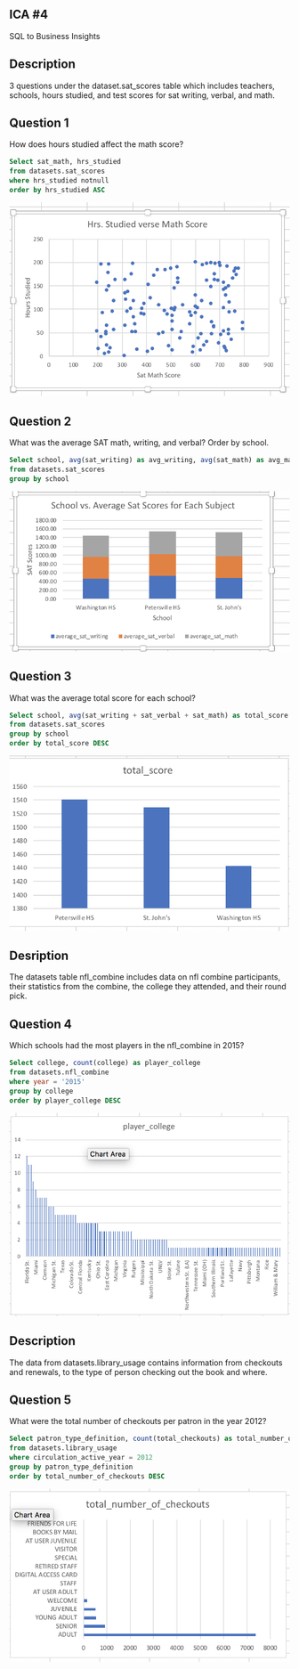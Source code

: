 ## ICA #4
SQL to Business Insights

## Description
3 questions under the dataset.sat_scores table which includes teachers, schools, hours studied, and test scores for sat writing, verbal, and math. 

## Question 1
How does hours studied affect the math score? 

```sql
Select sat_math, hrs_studied
from datasets.sat_scores
where hrs_studied notnull 
order by hrs_studied ASC 
```
![ICA-4](Visualizations/Graph1.png)

## Question 2 
What was the average SAT math, writing, and verbal? Order by school.

```sql
Select school, avg(sat_writing) as avg_writing, avg(sat_math) as avg_math, avg(sat_verbal) as avg_verbal
from datasets.sat_scores
group by school
```

![ICA-4](Visualizations/Graph2.png)

## Question 3 
What was the average total score for each school? 

```sql
Select school, avg(sat_writing + sat_verbal + sat_math) as total_score
from datasets.sat_scores
group by school
order by total_score DESC
```

![ICA-4](Visualizations/Graph3.png)

## Desription 
The datasets table nfl_combine includes data on nfl combine participants, their statistics from the combine, the college they attended, and their round pick. 

## Question 4
Which schools had the most players in the nfl_combine in 2015? 

```sql
Select college, count(college) as player_college
from datasets.nfl_combine
where year = '2015'
group by college
order by player_college DESC
```
![ICA-4](Visualizations/Graph4.png)

## Description
The data from datasets.library_usage contains information from checkouts and renewals, to the type of person checking out the book and where. 

## Question 5
What were the total number of checkouts per patron in the year 2012?

```sql
Select patron_type_definition, count(total_checkouts) as total_number_of_checkouts
from datasets.library_usage
where circulation_active_year = 2012
group by patron_type_definition 
order by total_number_of_checkouts DESC
```

![ICA-4](Visualizations/Graph5.png)
